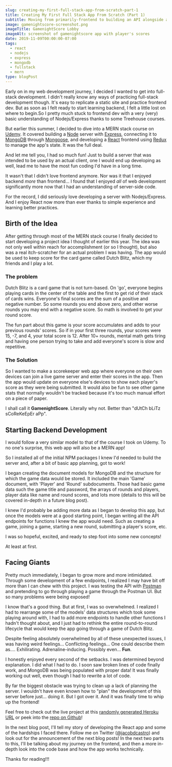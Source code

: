 ```yaml
---
slug: creating-my-first-full-stack-app-from-scratch-part-1
title: Creating My First Full Stack App From Scratch (Part 1)
subtitle: Moving from primarily-frontend to building an API alongside a single-page React app opened up my world.
image: gamenightscore-screenshot.png
imageTitle: GamenightScore Lobby
imageAlt: screenshot of gamenightscore app with player's scores
date: 2019-11-09T00:00:00-07:00
tags:
  - react
  - nodejs
  - express
  - mongodb
  - fullstack
  - mern
type: blogPost
---
```


Early on in my web development journey, I decided I wanted to get into full-stack development. I didn't really know any ways of practicing full-stack development though. It's easy to replicate a static site and practice frontend dev. But as soon as I felt ready to start learning backend, I felt a little lost on where to begin.So I pretty much stuck to frontend dev with a very (very) basic understanding of Nodejs/Express thanks to some Treehouse courses.

But earlier this summer, I decided to dive into a MERN stack course on [Udemy](https://udemy.com/). It covered building a [Node](https://nodejs.org/) server with [Express](https://expressjs.com/), connecting it to [MongoDB](https://www.mongodb.com/) through [Mongoose](https://mongoosejs.com/), and developing a [React](https://reactjs.org/) frontend using [Redux](https://react-redux.js.org/) to manage the app's state. It was the full deal.

And let me tell you, I had so much fun! Just to build a server that was intended to be used by an actual client, one I would end up developing as well, lead me to have the most fun coding I'd have in a long time.

It wasn't that I didn't love frontend anymore. Nor was it that I enjoyed backend _more_ than frontend... I found that I enjoyed _all_ of web development significantly more now that I had an understanding of server-side code.

For the record, I did seriously love developing a server with Nodejs/Express. And I enjoy React now more than ever thanks to simple experience and learning better practices.

## Birth of the Idea

After getting through most of the MERN stack course I finally decided to start developing a project idea I thought of earlier this year. The idea was not only well within reach for accomplishment (or so I thought), but also was a real itch-scratcher for an actual problem I was having. The app would be used to keep score for the card game called Dutch Blitz, which my friends and I play a lot.

### The problem

Dutch Blitz is a card game that is not turn-based. On 'go', everyone begins playing cards in the center of the table and the first to get rid of their stack of cards wins. Everyone's final scores are the sum of a positive and negative number. So some rounds you end above zero, and other worse rounds you may end with a negative score. So math is involved to get your round score.

The fun part about this game is your score accumulates and adds to your previous rounds' scores. So if in your first three rounds, your scores were 15, -7, and 4, your total score is 12. After 10+ rounds, mental math gets tiring and having one person trying to take and add everyone's score is slow and repetitive.

### The Solution

So I wanted to make a scorekeeper web app where everyone on their own devices can join a live game server and enter their scores in the app. Then the app would update on everyone else's devices to show each player's score as they were being submitted. It would also be fun to see other game stats that normally wouldn't be tracked because it's too much manual effort on a piece of paper.

I shall call it **GamenightScore**. Literally why not. Better than "dUtCh bLiTz sCoReKeEpEr aPp".

## Starting Backend Development

I would follow a very similar model to that of the course I took on Udemy. To no one's surprise, this web app will also be a MERN app!

So I installed all of the initial NPM packages I knew I'd needed to build the server and, after a bit of basic app planning, got to work!

I began creating the document models for MongoDB and the structure for which the game data would be stored. It included the main 'Game' document, with 'Player' and 'Round' subdocuments. Those had basic game data such the game title and password, the arrays of rounds and players, player data like name and round scores, and lots more (details to this will be covered in-depth in a future blog post).

I knew I'd probably be adding more data as I began to develop this app, but once the models were at a good starting point, I began writing all the API endpoints for functions I knew the app would need. Such as creating a game, joining a game, starting a new round, submitting a player's score, etc.

I was so hopeful, excited, and ready to step foot into some new concepts!

At least at first.

## Facing Giants

Pretty much immediately, I began to grow more and more intimidated. Through some development of a few endpoints, I realized I may have bit off more than I can chew with this project. I was testing the API with [Postman](https://www.getpostman.com/) and pretending to go through playing a game through the Postman UI. But so many problems were being exposed!

I know that's a good thing. But at first, I was so overwhelmed. I realized I had to rearrange some of the models' data structures which took some playing around with, I had to add more endpoints to handle other functions I hadn't thought about, and I just had to rethink the entire round-to-round lifecycle that would keep the app going through a game of Dutch Blitz.

Despite feeling absolutely overwhelmed by all of these unexpected issues, I was having weird feelings... Conflicting feelings... One could describe them as.... Exhilirating. Adrenaline-inducing. Possibly even... **Fun**.

I honestly enjoyed every second of the setbacks. I was determined beyond explanation. I did what I had to do. I soon saw broken lines of code finally work, and MongoDB was being populated with proper data! It was finally working out well, even though I had to rewrite a lot of code.

By far the biggest obstacle was trying to clean up a lack of planning the server. I wouldn't have even known how to "plan" the development of this server before just... doing it. But I got over it. And it was finally time to whip up the frontend!

Feel free to check out the live project at this [randomly generated Heroku URL](https://howling-nightmare-39429.herokuapp.com/) or peek into the [repo on Github](https://github.com/jacobdcastro/gamenightscore)!

In the next blog post, I'll tell my story of developing the React app and some of the hardships I faced there. Follow me on Twitter ([@jacobdcastro](https://twitter.com/jacobdcastro/)) and look out for the announcement of the next blog posts! In the next two parts to this, I'll be talking about my journey on the frontend, and then a more in-depth look into the code base and how the app works technically.

Thanks for reading!!!
